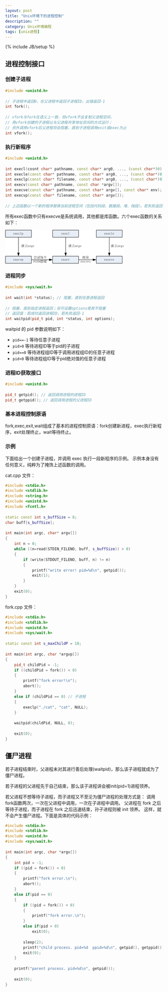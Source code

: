 ```yaml
---
layout: post
title: "Unix环境下的进程控制"
description: ""
category: Unix环境编程
tags: [unix进程]
---
```

{% include JB/setup %}

## 进程控制接口

### 创建子进程

``` c++
#include <unistd.h>

// 子进程中返回0，在父进程中返回子进程ID，出错返回-1
int fork();

// vfork与fork在语义上一致，但vfork不会复制父进程空间，
// 用vfork创建的子进程以与父进程共享地址空间的方式运行；
// 另外调用vfork后父进程将会阻塞，直到子进程调用exit或exec为止
int vfork();
```

### 执行新程序

``` c++
#include <unistd.h>

int execl(cosnt char* pathname, const char* arg0, ..., (const char*)0);
int execle(const char* pathname, const char* arg0, ..., (const char*)0, const char* env);
int execlp(const char* filename, const char* arg0, ..., (const char*)0);
int execv(const char* pathname, const char *argv[]);
int execve(const char* pathname, const char* argv[], const char* env);
int execvp(const char* filename, const char* argv[]);

// 上述函数以一个新的程序替换当前进程空间（包括代码段、数据段、堆、栈段）。若失败返回-1，成功不返回。
```

所有exec函数中只有execve是系统调用，其他都是库函数。六个exec函数的关系如下：

![](/images/unix/process/process-exec.png)

### 进程同步

``` c++
#include <sys/wait.h>

int wait(int *status); // 阻塞，直到任意进程返回

// 阻塞，直到指定进程返回；另可设置options使其不阻塞
// 返回值：若成功返回进程ID，若失败返回-1
int waitpid(pid_t pid, int *status, int options);
```

waitpid 的 pid 参数说明如下：

  + `pid==-1` 等待任意子进程
  + `pid>0` 等待进程ID等于pid的子进程
  + `pid==0` 等待进程组ID等于调用进程组ID的任意子进程
  + `pid<0` 等待进程组ID等于pid绝对值的任意子进程

### 进程ID获取接口

``` c++
#include <unistd.h>

pid_t getpid(); // 返回调用进程的进程ID
pid_t getppid(); // 返回调用进程的父进程ID
```

### 基本进程控制原语

fork,exec,exit,wait组成了基本的进程控制原语：fork创建新进程，exec执行新程序，exit处理终止，wait等待终止。

### 示例

下面给出一个创建子进程，并调用 exec 执行一段新程序的示例。
示例本身没有任何意义，纯粹为了掩饰上述函数的调用。

cat.cpp 文件：

``` c++
#include <stdio.h>
#include <stdlib.h>
#include <string.h>
#include <unistd.h>
#include <fcntl.h>

static const int s_buffSize = 8;
char buff[s_buffSize];

int main(int argc, char* argv[])
{
    int n = 0;
    while ((n=read(STDIN_FILENO, buff, s_buffSize)) > 0)
    {
        if (write(STDOUT_FILENO, buff, n) != n)
        {
            printf("write error! pid=%d\n", getpid());
            exit(1);
        }
    }
    exit(0);
}
```

fork.cpp 文件：

``` c++
#include <stdio.h>
#include <stdlib.h>
#include <unistd.h>
#include <sys/wait.h>

static const int s_maxChildP = 10;

int main(int argc, char *argvp[])
{
    pid_t childPid = -1;
    if ((childPid = fork()) < 0)
    {
        printf("fork error!\n");
        abort();
    }
    else if (childPid == 0) // 子进程
    {
        execlp("./cat", "cat", NULL);
    }

    waitpid(childPid, NULL, 0);

    exit(0);
}
```

## 僵尸进程

若子进程结束时，父进程未对其进行善后处理(waitpid)，那么该子进程就成为了僵尸进程。

若子进程的父进程先于自己结束，那么该子进程讲会被init(pid=1)进程领养。

若父进程不想等待子进程，而子进程又不至沦为僵尸进程的处理方式是：
调用fork函数两次，一次在父进程中调用，一次在子进程中调用。
父进程在 fork 之后等待子进程，而子进程在 fork 之后迅速结束，孙子进程则被 init 领养。
这样，就不会产生僵尸进程。下面是具体的代码示例：

``` c++
#include <stdio.h>
#include <stdlib.h>
#include <unistd.h>
#include <sys/wait.h>

int main(int argc, char *argv[])
{
    int pid = -1;
    if ((pid = fork()) < 0)
    {
        printf("fork error.\n");
        abort();
    }
    else if(pid == 0)
    {
        if ((pid = fork()) < 0)
        {
            printf("fork error.\n");
        }
        else if(pid > 0)
            exit(0);

        sleep(2);
        printf("child process. pid=%d  ppid=%d\n", getpid(), getppid());
        exit(0);
    }

    printf("parent process. pid=%d\n", getpid());

    exit(0);
}
```
